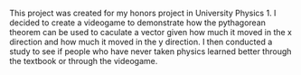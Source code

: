 This project was created for my honors project in University Physics 1. I decided to create a videogame to demonstrate how the pythagorean theorem can be used to caculate a vector given how much it moved in the x direction and how much it moved in the y direction. I then conducted a study to see if people who have never taken physics learned better through the textbook or through the videogame.
